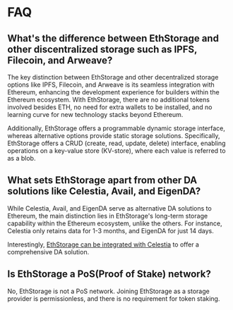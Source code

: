 # FAQ

## What's the difference between EthStorage and other discentralized storage such as IPFS, Filecoin, and Arweave?

The key distinction between EthStorage and other decentralized storage options like IPFS, Filecoin, and Arweave is its seamless integration with Ethereum, enhancing the development experience for builders within the Ethereum ecosystem. With EthStorage, there are no additional tokens involved besides ETH, no need for extra wallets to be installed, and no learning curve for new technology stacks beyond Ethereum.

Additionally, EthStorage offers a programmable dynamic storage interface, whereas alternative options provide static storage solutions. Specifically, EthStorage offers a CRUD (create, read, update, delete) interface, enabling operations on a key-value store (KV-store), where each value is referred to as a blob.

## What sets EthStorage apart from other DA solutions like Celestia, Avail, and EigenDA?

While Celestia, Avail, and EigenDA serve as alternative DA solutions to Ethereum, the main distinction lies in EthStorage's long-term storage capability within the Ethereum ecosystem, unlike the others. For instance, Celestia only retains data for 1-3 months, and EigenDA for just 14 days.

Interestingly, [EthStorage can be integrated with Celestia](https://ethstorage.medium.com/ethstorage-integrate-with-celestia-to-provide-long-term-da-solution-for-ethereum-l2-l3-38487a46effd) to offer a comprehensive DA solution.

## Is EthStorage a PoS(Proof of Stake) network?

No, EthStorage is not a PoS network. Joining EthStorage as a storage provider is permissionless, and there is no requirement for token staking.

